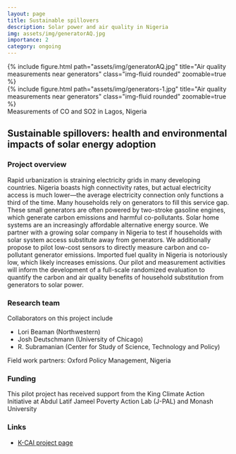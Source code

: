 ```yaml
---
layout: page
title: Sustainable spillovers
description: Solar power and air quality in Nigeria
img: assets/img/generatorAQ.jpg
importance: 2
category: ongoing
---
```




<div class="row">
    <div class="col-sm mt-3 mt-md-0">
        {% include figure.html path="assets/img/generatorAQ.jpg" title="Air quality measurements near generators" class="img-fluid rounded" zoomable=true %}
    </div>
    <div class="col-sm mt-3 mt-md-0">
        {% include figure.html path="assets/img/generators-1.jpg" title="Air quality measurements near generators" class="img-fluid rounded" zoomable=true %}
    </div>
</div>
<div class="caption">
    Measurements of CO and SO2 in Lagos, Nigeria
</div>

## Sustainable spillovers: health and environmental impacts of solar energy adoption 

### Project overview

Rapid urbanization is straining electricity grids in many developing countries. Nigeria boasts high connectivity rates, but actual electricity access is much lower—the average electricity connection only functions a third of the time. Many households rely on generators to fill this service gap. These small generators are often powered by two-stroke gasoline engines, which generate carbon emissions and harmful co-pollutants. Solar home systems are an increasingly affordable alternative energy source. We partner with a growing solar company in Nigeria to test if households with solar system access substitute away from generators. We additionally propose to pilot low-cost sensors to directly measure carbon and co-pollutant generator emissions. Imported fuel quality in Nigeria is notoriously low, which likely increases emissions. Our pilot and measurement activities will inform the development of a full-scale randomized evaluation to quantify the carbon and air quality benefits of household substitution from generators to solar power.

### Research team

Collaborators on this project include 
- Lori Beaman (Northwestern)
- Josh Deutschmann (University of Chicago)
- R. Subramanian (Center for Study of Science, Technology and Policy)

Field work partners: Oxford Policy Management, Nigeria

### Funding

This pilot project has received support from the King Climate Action Initiative at Abdul Latif Jameel Poverty Action Lab (J-PAL) and Monash University

### Links

- [K-CAI project page](https://www.povertyactionlab.org/initiative-project/sustainable-spillovers-health-and-environmental-impacts-solar-energy-adoption)